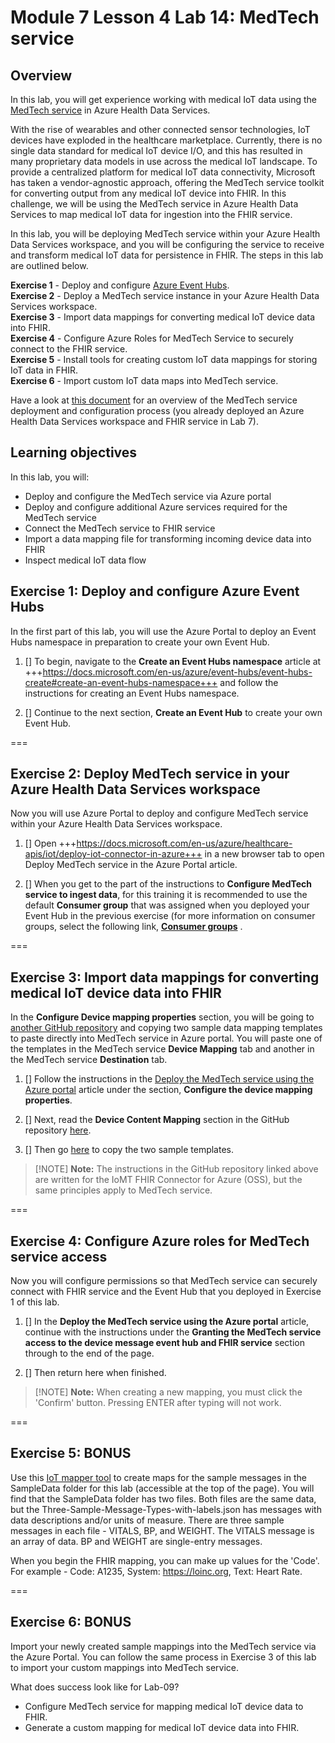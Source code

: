 # Module 7 Lesson 4 Lab 14: MedTech service

## Overview

In this lab, you will get experience working with medical IoT data using the [MedTech service](https://docs.microsoft.com/en-us/azure/healthcare-apis/iot/iot-connector-overview) in Azure Health Data Services.

With the rise of wearables and other connected sensor technologies, IoT devices have exploded in the healthcare marketplace. Currently, there is no single data standard for medical IoT device I/O, and this has resulted in many proprietary data models in use across the medical IoT landscape. To provide a centralized platform for medical IoT data connectivity, Microsoft has taken a vendor-agnostic approach, offering the MedTech service toolkit for converting output from any medical IoT device into FHIR. In this challenge, we will be using the MedTech service in Azure Health Data Services to map medical IoT data for ingestion into the FHIR service.

In this lab, you will be deploying MedTech service within your Azure Health Data Services workspace, and you will be configuring the service to receive and transform medical IoT data for persistence in FHIR. The steps in this lab are outlined below.

**Exercise 1** - Deploy and configure [Azure Event Hubs](https://docs.microsoft.com/en-us/azure/event-hubs/event-hubs-about).  
**Exercise 2** - Deploy a MedTech service instance in your Azure Health Data Services workspace.  
**Exercise 3** - Import data mappings for converting medical IoT device data into FHIR.  
**Exercise 4** - Configure Azure Roles for MedTech Service to securely connect to the FHIR service.  
**Exercise 5** - Install tools for creating custom IoT data mappings for storing IoT data in FHIR.  
**Exercise 6** - Import custom IoT data maps into MedTech service.

Have a look at [this document](https://docs.microsoft.com/en-us/azure/healthcare-apis/iot/get-started-with-iot) for an overview of the MedTech service deployment and configuration process (you already deployed an Azure Health Data Services workspace and FHIR service in Lab 7).

## Learning objectives

In this lab, you will:
-   Deploy and configure the MedTech service via Azure portal
-   Deploy and configure additional Azure services required for the MedTech
    service
-   Connect the MedTech service to FHIR service
-   Import a data mapping file for transforming incoming device data into FHIR
-   Inspect medical IoT data flow

## Exercise 1: Deploy and configure Azure Event Hubs

In the first part of this lab, you will use the Azure Portal to deploy an Event Hubs namespace in preparation to create your own Event Hub.

1. [] To begin, navigate to the **Create an Event Hubs namespace** article at +++https://docs.microsoft.com/en-us/azure/event-hubs/event-hubs-create#create-an-event-hubs-namespace+++ and follow the instructions for creating an Event Hubs namespace.

1. [] Continue to the next section, **Create an Event Hub** to create your own Event Hub.

===

## Exercise 2: Deploy MedTech service in your Azure Health Data Services workspace

Now you will use Azure Portal to deploy and configure MedTech service within your Azure Health Data Services workspace.

1. [] Open +++https://docs.microsoft.com/en-us/azure/healthcare-apis/iot/deploy-iot-connector-in-azure+++ in a new browser tab to open Deploy MedTech service in the Azure Portal article.

1. [] When you get to the part of the instructions to **Configure MedTech service to ingest data**, for this training it is recommended to use the default **Consumer group** that was assigned when you deployed your Event Hub in the previous exercise (for more information on consumer groups, select the following link, [**Consumer groups**](https://docs.microsoft.com/en-us/azure/event-hubs/event-hubs-features#consumer-groups "Consumer groups") .

===

## Exercise 3: Import data mappings for converting medical IoT device data into FHIR

In the **Configure Device mapping properties** section, you will be going to [another GitHub repository](https://github.com/microsoft/iomt-fhir/blob/main/docs/Configuration.md#device-content-mapping) and copying two sample data mapping templates to paste directly into MedTech service in Azure portal. You will paste one of the templates in the MedTech service **Device Mapping** tab and another in the MedTech service **Destination** tab. 

1. [] Follow the instructions in the [Deploy the MedTech service using the Azure portal](https://docs.microsoft.com/en-us/azure/healthcare-apis/iot/deploy-iot-connector-in-azure#configure-device-mapping-properties) article under the section, **Configure the device mapping properties**.

1. [] Next, read the  **Device Content Mapping** section in the GitHub repository [here](https://github.com/microsoft/iomt-fhir/blob/main/docs/Configuration.md#device-content-mapping).

1. [] Then go [here](https://github.com/microsoft/azure-health-data-services-workshop/tree/main/Challenge-09%20-%20MedTech%20service/SampleData/Answers) to copy the two sample templates.

> [!NOTE] **Note:** The instructions in the GitHub repository linked above are written for the IoMT FHIR Connector for Azure (OSS), but the same principles apply to MedTech service.

===

## Exercise 4: Configure Azure roles for MedTech service access

Now you will configure permissions so that MedTech service can securely connect with FHIR service and the Event Hub that you deployed in Exercise 1 of this lab. 

1. [] In the **Deploy the MedTech service using the Azure portal** article, continue with the instructions under the **Granting the MedTech service access to the device message event hub and FHIR service** section through to the end of the page.

1. [] Then return here when finished.

> [!NOTE] **Note:** When creating a new mapping, you must click the 'Confirm' button. Pressing ENTER after typing will not work.

===

## Exercise 5: BONUS

Use this [IoT mapper tool](https://github.com/microsoft/iomt-fhir/tree/main/tools/data-mapper) to create maps for the sample messages in the SampleData folder for this lab (accessible at the top of the page). You will find that the SampleData folder has two files. Both files are the same data, but the Three-Sample-Message-Types-with-labels.json has messages with data descriptions and/or units of measure. There are three sample messages in each file - VITALS, BP, and WEIGHT. The VITALS message is an array of data. BP and WEIGHT are single-entry messages.

When you begin the FHIR mapping, you can make up values for the 'Code'. For example - Code: A1235, System: https://loinc.org, Text: Heart Rate.

===

## Exercise 6: BONUS

Import your newly created sample mappings into the MedTech service via the Azure Portal. You can follow the same process in Exercise 3 of this lab to import your custom mappings into MedTech service.

What does success look like for Lab-09?

-   Configure MedTech service for mapping medical IoT device data to FHIR.
-   Generate a custom mapping for medical IoT device data into FHIR.
